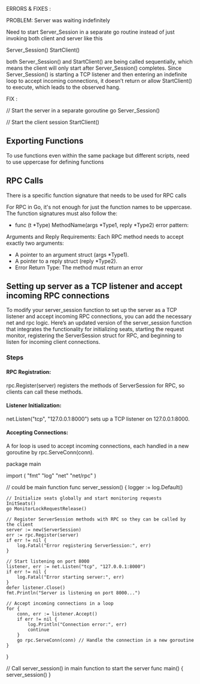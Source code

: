 ERRORS & FIXES :

PROBLEM: Server was waiting indefinitely

Need to start Server_Session in a separate go routine instead of just invoking both client and server like this

Server_Session()
StartClient() 

both Server_Session() and StartClient() are being called sequentially, which means the client will only start after Server_Session() completes. Since Server_Session() is starting a TCP listener and then entering an indefinite loop to accept incoming connections, it doesn’t return or allow StartClient() to execute, which leads to the observed hang.

FIX :

  // Start the server in a separate goroutine
  go Server_Session()

  // Start the client session
  StartClient()

## Exporting Functions

To use functions even within the same package but different scripts, need to use uppercase for defining functions

## RPC Calls
There is a specific function signature that needs to be used for RPC calls

For RPC in Go, it's not enough for just the function names to be uppercase. The function signatures must also follow the:

- func (t *Type) MethodName(args *Type1, reply *Type2) error pattern:

Arguments and Reply Requirements: Each RPC method needs to accept exactly two arguments:
- A pointer to an argument struct (args *Type1).
- A pointer to a reply struct (reply *Type2).
- Error Return Type: The method must return an error


## Setting up server as a TCP listener and accept incoming RPC connections
To modify your server_session function to set up the server as a TCP listener and accept incoming RPC connections,
you can add the necessary net and rpc logic. Here’s an updated version of the server_session function that integrates the functionality for 
initializing seats, starting the request monitor, registering the ServerSession struct for RPC, and beginning to listen for incoming client connections.

### Steps
#### RPC Registration: 
rpc.Register(server) registers the methods of ServerSession for RPC, so clients can call these methods.
#### Listener Initialization: 
net.Listen("tcp", "127.0.0.1:8000") sets up a TCP listener on 127.0.0.1:8000.
#### Accepting Connections: 
A for loop is used to accept incoming connections, each handled in a new goroutine by rpc.ServeConn(conn).


package main

import (
	"fmt"
	"log"
	"net"
	"net/rpc"
)

// could be main function
func server_session() {
	logger := log.Default()

	// Initialize seats globally and start monitoring requests
	InitSeats()
	go MonitorLockRequestRelease()

	// Register ServerSession methods with RPC so they can be called by the client
	server := new(ServerSession)
	err := rpc.Register(server)
	if err != nil {
		log.Fatal("Error registering ServerSession:", err)
	}

	// Start listening on port 8000
	listener, err := net.Listen("tcp", "127.0.0.1:8000")
	if err != nil {
		log.Fatal("Error starting server:", err)
	}
	defer listener.Close()
	fmt.Println("Server is listening on port 8000...")

	// Accept incoming connections in a loop
	for {
		conn, err := listener.Accept()
		if err != nil {
			log.Println("Connection error:", err)
			continue
		}
		go rpc.ServeConn(conn) // Handle the connection in a new goroutine
	}
 }

// Call server_session() in main function to start the server
func main() {
	server_session()
}

